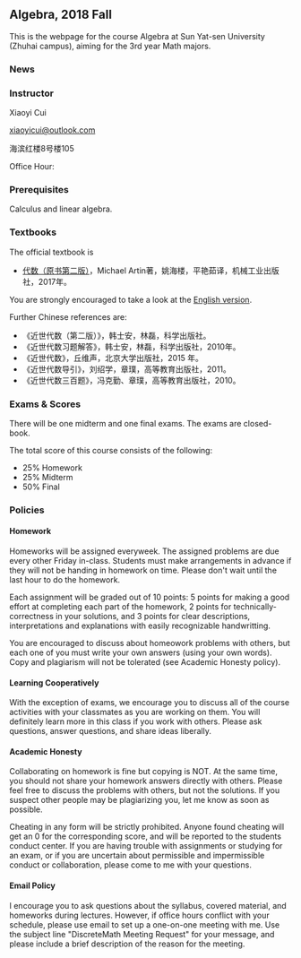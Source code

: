 ## Algebra, 2018 Fall

This is the webpage for the course Algebra at Sun Yat-sen University (Zhuhai campus), aiming for the 3rd year Math majors.

### News



### Instructor

Xiaoyi Cui

xiaoyicui@outlook.com

海滨红楼8号楼105

Office Hour: 

### Prerequisites

Calculus and linear algebra. 

### Textbooks

The official textbook is 

+ [代数（原书第二版）](http://product.dangdang.com/23606656.html)，Michael Artin著，姚海楼，平艳茹译，机械工业出版社，2017年。

You are strongly encouraged to take a look at the [English version](http://product.dangdang.com/22594004.html).

Further Chinese references are:
+ 《近世代数（第二版）》，韩士安，林磊，科学出版社。
+ 《近世代数习题解答》，韩士安，林磊，科学出版社，2010年。
+ 《近世代数》，丘维声，北京大学出版社，2015 年。
+ 《近世代数导引》，刘绍学，章璞，高等教育出版社，2011。
+ 《近世代数三百题》，冯克勤、章璞，高等教育出版社，2010。

### Exams & Scores

There will be one midterm and one final exams. The exams are closed-book.

The total score of this course consists of the following:
+ 25% Homework
+ 25% Midterm
+ 50% Final

### Policies

#### Homework

Homeworks will be assigned everyweek. The assigned problems are due every other Friday in-class. Students must make arrangements in advance if they will not be handing in homework on time. Please don't wait until the last hour to do the homework.

Each assignment will be graded out of 10 points: 5 points for making a good effort at completing each part of the homework, 2 points for technically-correctness in your solutions, and 3 points for clear descriptions, interpretations and explanations with easily recognizable handwritting.

You are encouraged to discuss about homeowork problems with others, but each one of you must write your own answers (using your own words). Copy and plagiarism will not be tolerated (see Academic Honesty policy).

#### Learning Cooperatively

With the exception of exams, we encourage you to discuss all of the course activities with your classmates as you are working on them. You will definitely learn more in this class if you work with others. Please ask questions, answer questions, and share ideas liberally.

#### Academic Honesty

Collaborating on homework is fine but copying is NOT. At the same time, you should not share your homework answers directly with others. Please feel free to discuss the problems with others, but not the solutions. If you suspect other people may be plagiarizing you, let me know as soon as possible. 

Cheating in any form will be strictly prohibited. Anyone found cheating will get an 0 for the corresponding score, and will be reported to the students conduct center. If you are having trouble with assignments or studying for an exam, or if you are uncertain about permissible and impermissible conduct or collaboration, please come to me with your questions.

#### Email Policy

I encourage you to ask questions about the syllabus, covered material, and homeworks during lectures. However, if office hours conflict with your schedule, please use email to set up a one-on-one meeting with me. Use the subject line "DiscreteMath Meeting Request" for your message, and please include a brief description of the reason for the meeting.
